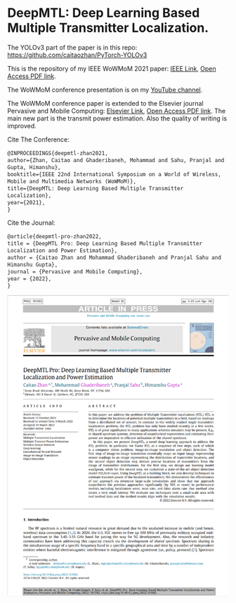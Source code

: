 # DeepMTL: Deep Learning Based Multiple Transmitter Localization. 
The YOLOv3 part of the paper is in this repo: https://github.com/caitaozhan/PyTorch-YOLOv3

This is the repository of my IEEE WoWMoM 2021 paper: [IEEE Link](https://ieeexplore.ieee.org/document/9469431), [Open Access PDF link](https://caitaozhan.github.io/file/DeepMTL.pdf).

The WoWMoM conference presentation is on my [YouTube channel](https://www.youtube.com/watch?v=arnhAloIr90).

The WoWMoM conference paper is extended to the Elsevier journal Pervasive and Mobile Computing: [Elsevier Link](https://doi.org/10.1016/j.pmcj.2022.101582), [Open Access PDF link](https://arxiv.org/abs/2112.13181). The main new part is the transmit power estimation. Also the quality of writing is improved.

Cite The Conference:
```
@INPROCEEDINGS{deepmtl-zhan2021,
author={Zhan, Caitao and Ghaderibaneh, Mohammad and Sahu, Pranjal and Gupta, Himanshu},
booktitle={IEEE 22nd International Symposium on a World of Wireless, Mobile and Multimedia Networks (WoWMoM)}, 
title={DeepMTL: Deep Learning Based Multiple Transmitter Localization}, 
year={2021},
}
```

Cite the Journal:
```
@article{deepmtl-pro-zhan2022,
title = {DeepMTL Pro: Deep Learning Based Multiple Transmitter Localization and Power Estimation},
author = {Caitao Zhan and Mohammad Ghaderibaneh and Pranjal Sahu and Himanshu Gupta},
journal = {Pervasive and Mobile Computing},
year = {2022},
}
```

![image](deepmtl-pro.png)